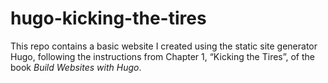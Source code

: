 # hugo-kicking-the-tires

This repo contains a basic website I created using the static site generator Hugo, following the instructions from Chapter 1, “Kicking the Tires”, of the book *Build Websites with Hugo*.